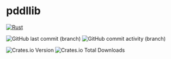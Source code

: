# pddllib

[![Rust](https://github.com/jamadaha/pddllib/actions/workflows/rust.yml/badge.svg)](https://github.com/jamadaha/seeker/actions/workflows/rust.yml)

![GitHub last commit (branch)](https://img.shields.io/github/last-commit/jamadaha/pddllib/master)
![GitHub commit activity (branch)](https://img.shields.io/github/commit-activity/m/jamadaha/pddllib)

![Crates.io Version](https://img.shields.io/crates/v/pddllib)
![Crates.io Total Downloads](https://img.shields.io/crates/d/pddllib)
